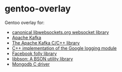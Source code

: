 gentoo-overlay
==============

Gentoo overlay for:
 * [canonical libwebsockets.org websocket library](https://github.com/warmcat/libwebsockets)
 * [Apache Kafka](https://kafka.apache.org/)
 * [The Apache Kafka C/C++ library](https://github.com/edenhill/librdkafka)
 * [C++ implementation of the Google logging module](https://github.com/google/glog)
 * [Facebook folly library](https://github.com/facebook/folly)
 * [libbson: A BSON utility library](https://github.com/mongodb/libbson)
 * [Mongodb C driver](https://github.com/mongodb/mongo-c-driver)
